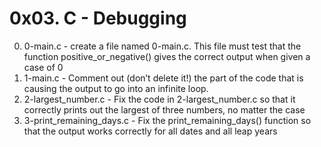 # 0x03. C - Debugging

0. 0-main.c - create a file named 0-main.c. This file must test that the function positive_or_negative() gives the correct output when given a case of 0
1. 1-main.c -  Comment out (don’t delete it!) the part of the code that is causing the output to go into an infinite loop.
2. 2-largest_number.c - Fix the code in 2-largest_number.c so that it correctly prints out the largest of three numbers, no matter the case
3. 3-print_remaining_days.c - Fix the print_remaining_days() function so that the output works correctly for all dates and all leap years
